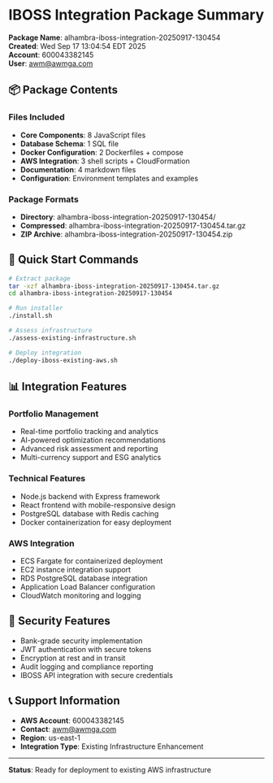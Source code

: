 # IBOSS Integration Package Summary

**Package Name**: alhambra-iboss-integration-20250917-130454  
**Created**: Wed Sep 17 13:04:54 EDT 2025  
**Account**: 600043382145  
**User**: awm@awmga.com

## 📦 Package Contents

### Files Included
- **Core Components**: 8 JavaScript files
- **Database Schema**: 1 SQL file
- **Docker Configuration**: 2 Dockerfiles + compose
- **AWS Integration**: 3 shell scripts + CloudFormation
- **Documentation**: 4 markdown files
- **Configuration**: Environment templates and examples

### Package Formats
- **Directory**: alhambra-iboss-integration-20250917-130454/
- **Compressed**: alhambra-iboss-integration-20250917-130454.tar.gz
- **ZIP Archive**: alhambra-iboss-integration-20250917-130454.zip

## 🚀 Quick Start Commands

```bash
# Extract package
tar -xzf alhambra-iboss-integration-20250917-130454.tar.gz
cd alhambra-iboss-integration-20250917-130454

# Run installer
./install.sh

# Assess infrastructure
./assess-existing-infrastructure.sh

# Deploy integration
./deploy-iboss-existing-aws.sh
```

## 📊 Integration Features

### Portfolio Management
- Real-time portfolio tracking and analytics
- AI-powered optimization recommendations
- Advanced risk assessment and reporting
- Multi-currency support and ESG analytics

### Technical Features
- Node.js backend with Express framework
- React frontend with mobile-responsive design
- PostgreSQL database with Redis caching
- Docker containerization for easy deployment

### AWS Integration
- ECS Fargate for containerized deployment
- EC2 instance integration support
- RDS PostgreSQL database integration
- Application Load Balancer configuration
- CloudWatch monitoring and logging

## 🔐 Security Features

- Bank-grade security implementation
- JWT authentication with secure tokens
- Encryption at rest and in transit
- Audit logging and compliance reporting
- IBOSS API integration with secure credentials

## 📞 Support Information

- **AWS Account**: 600043382145
- **Contact**: awm@awmga.com
- **Region**: us-east-1
- **Integration Type**: Existing Infrastructure Enhancement

---

**Status**: Ready for deployment to existing AWS infrastructure
